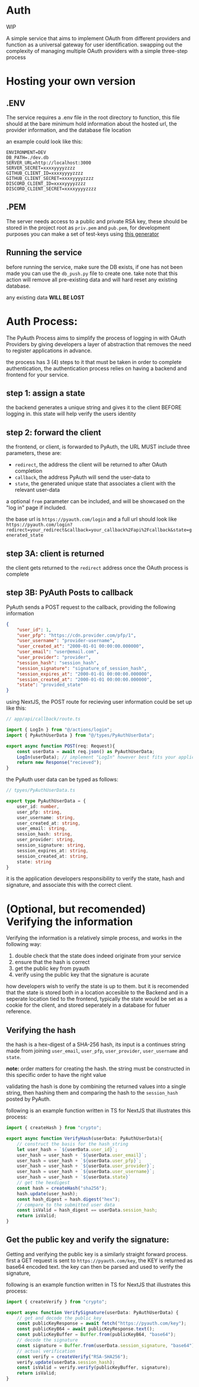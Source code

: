 # Auth

WIP

A simple service that aims to implement OAuth from different providers and function
as a universal gateway for user identification. swapping out the complexity
of managing multiple OAuth providers with a simple three-step process

# Hosting your own version

## .ENV
The service requires a .env file in the root directory to function,
this file should at the bare minimum hold information about the hosted url,
the provider information, and the database file location

an example could look like this:
```
ENVIRONMENT=DEV
DB_PATH=./dev.db
SERVER_URL=http://localhost:3000
SERVER_SECRET=xxxxyyyyzzzz
GITHUB_CLIENT_ID=xxxxyyyyzzzz
GITHUB_CLIENT_SECRET=xxxxyyyyzzzz
DISCORD_CLIENT_ID=xxxxyyyyzzzz
DISCORD_CLIENT_SECRET=xxxxyyyyzzzz
```

## .PEM
The server needs access to a public and private RSA key,
these should be stored in the project root as `priv.pem` and
`pub.pem`, for development purposes you can make a set of test-keys
using [this generator](https://cryptotools.net/rsagen)

## Running the service
before running the service, make sure the DB exists,
if one has not been made you can use the `db_push.py`
file to create one. take note that this action will remove all
pre-existing data and will hard reset any existing database.

any existing data **WILL BE LOST**

# Auth Process:

The PyAuth Process aims to simplify the process of logging in with OAuth Providers
by giving developers a layer of abstraction that removes the need to register
applications in advance.

the process has 3 (4) steps to it that must be taken in order to complete authentication,
the authentication process relies on having a backend and frontend for your
service.

## step 1: assign a state
the backend generates a unique string and gives it to the client BEFORE
logging in. this state will help verify the users identity

## step 2: forward the client
the frontend, or client, is forwarded to PyAuth, the URL MUST include three
parameters, these are:

* `redirect`, the address the client will be returned to after OAuth completion
* `callback`, the address PyAuth will send the user-data to
* `state`, the generated unique state that associates a client with the relevant user-data

a optional `from` parameter can be included, and will be showcased on the "log in" page if
included.

the base url is `https://pyauth.com/login` and a full url should look like
`https://pyauth.com/login?redirect=your_redirect&callback=your_callback%2Fapi%2Fcallback&state=generated_state`

## step 3A: client is returned
the client gets returned to the `redirect` address once the OAuth process is complete

## step 3B: PyAuth Posts to callback
PyAuth sends a POST request to the callback, providing the following information

```json
{
    "user_id": 1,
    "user_pfp": "https://cdn.provider.com/pfp/1",
    "user_username": "provider-username",
    "user_created_at": "2000-01-01 00:00:00.000000",
    "user_email": "user@email.com",
    "user_provider": "provider",
    "session_hash": "session_hash",
    "session_signature": "signature_of_session_hash",
    "session_expires_at": "2000-01-01 00:00:00.000000",
    "session_created_at": "2000-01-01 00:00:00.000000",
    "state": "provided_state"
}
```

using NextJS, the POST route for recieving user information could be set up
like this:

```ts
// app/api/callback/route.ts

import { LogIn } from "@/actions/login";
import { PyAuthUserData } from "@/types/PyAuthUserData";

export async function POST(req: Request){
    const userData = await req.json() as PyAuthUserData;
    LogIn(userData); // implement "LogIn" however best fits your application
    return new Response("recieved");
}
```

the PyAuth user data can be typed as follows:

```ts
// tpyes/PyAuthUserData.ts

export type PyAuthUserData = {
    user_id: number,
    user_pfp: string,
    user_username: string,
    user_created_at: string,
    user_email: string,
    session_hash: string,
    user_provider: string,
    session_signature: string,
    session_expires_at: string,
    session_created_at: string,
    state: string
}
```

it is the application developers responsibility to verify the state, hash and signature,
and associate this with the correct client.

# (Optional, but recomended) Verifying the information

Verifying the information is a relatively simple process, and works in the following way:
1. double check that the state does indeed originate from your service
2. ensure that the hash is correct
3. get the public key from pyauth
4. verify using the public key that the signature is acurate

how developers wish to verify the state is up to them. but it is recomended that
the state is stored both in a location accesible to the Backend and in a seperate
location tied to the frontend, typically the state would be set as a cookie
for the client, and stored seperately in a database for futuer reference.

## Verifying the hash
the hash is a hex-digest of a SHA-256 hash, its input is a continues string
made from joining `user_email`, `user_pfp`, `user_provider`, `user_username` and `state`.

**note:** order matters for creating the hash. the string must be constructed in
this specific order to have the right value

validating the hash is done by combining the returned values into a single string,
then hashing them and comparing the hash to the `session_hash` posted by PyAuth.

following is an example function written in TS for NextJS that illustrates this process:

```ts
import { createHash } from "crypto";

export async function VerifyHash(userData: PyAuthUserData){
    // construct the basis for the hash_string
    let user_hash = `${userData.user_id}`;
    user_hash = user_hash + `${userData.user_email}`;
    user_hash = user_hash + `${userData.user_pfp}`;
    user_hash = user_hash + `${userData.user_provider}`;
    user_hash = user_hash + `${userData.user_username}`;
    user_hash = user_hash + `${userData.state}`
    // get the hexdigest
    const hash = createHash("sha256");
    hash.update(user_hash);
    const hash_digest = hash.digest("hex");
    // compare to the submitted user data
    const isValid = hash_digest == userData.session_hash;
    return isValid;
}
```

## Get the public key and verify the signature:

Getting and verifying the public key is a similarly straight forward process.
first a GET request is sent to `https://pyauth.com/key`, the KEY is returned
as base64 encoded text. the key can then be parsed and used to verify the signature,

following is an example function written in TS for NextJS that illustrates this process:

```ts
import { createVerify } from "crypto";

export async function VerifySignature(userData: PyAuthUserData) {
    // get and decode the public key
    const publicKeyResponse = await fetch("https://pyauth.com/key");
    const publicKeyB64 = await publicKeyResponse.text();
    const publicKeyBuffer = Buffer.from(publicKeyB64, "base64");
    // decode the signature
    const signature = Buffer.from(userData.session_signature, "base64");
    // actual verification
    const verify = createVerify("RSA-SHA256");
    verify.update(userData.session_hash);
    const isValid = verify.verify(publicKeyBuffer, signature);
    return isValid;
}
```